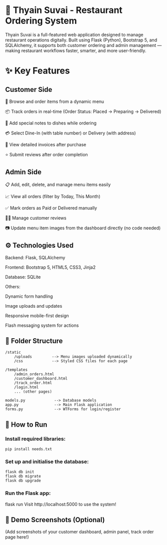 # 🍴 Thyain Suvai - Restaurant Ordering System
Thyain Suvai is a full-featured web application designed to manage restaurant operations digitally.
Built using Flask (Python), Bootstrap 5, and SQLAlchemy, it supports both customer ordering and admin management — making restaurant workflows faster, smarter, and more user-friendly.

# ✨ Key Features
## Customer Side
🛒 Browse and order items from a dynamic menu

📦 Track orders in real-time (Order Status: Placed → Preparing → Delivered)

📝 Add special notes to dishes while ordering

💳 Select Dine-In (with table number) or Delivery (with address)

🧾 View detailed invoices after purchase

⭐ Submit reviews after order completion

## Admin Side
📋 Add, edit, delete, and manage menu items easily

📈 View all orders (filter by Today, This Month)

✅ Mark orders as Paid or Delivered manually

👩‍🍳 Manage customer reviews

📷 Update menu item images from the dashboard directly (no code needed)

## ⚙️ Technologies Used
Backend: Flask, SQLAlchemy

Frontend: Bootstrap 5, HTML5, CSS3, Jinja2

Database: SQLite

Others:

Dynamic form handling

Image uploads and updates

Responsive mobile-first design

Flash messaging system for actions

## 📂 Folder Structure
```
/static
    /uploads         --> Menu images uploaded dynamically
    /css             --> Styled CSS files for each page

/templates
    /admin_orders.html
    /customer_dashboard.html
    /track_order.html
    /login.html
    ... (other pages)

models.py             --> Database models
app.py                --> Main Flask application
forms.py              --> WTForms for login/register
```
## 🚀 How to Run
### Install required libraries:
```
pip install needs.txt
```
### Set up and initialise the database:
```
flask db init
flask db migrate
flask db upgrade
```
### Run the Flask app:

flask run
Visit http://localhost:5000 to use the system!



## 🌟 Demo Screenshots (Optional)
(Add screenshots of your customer dashboard, admin panel, track order page here!)
